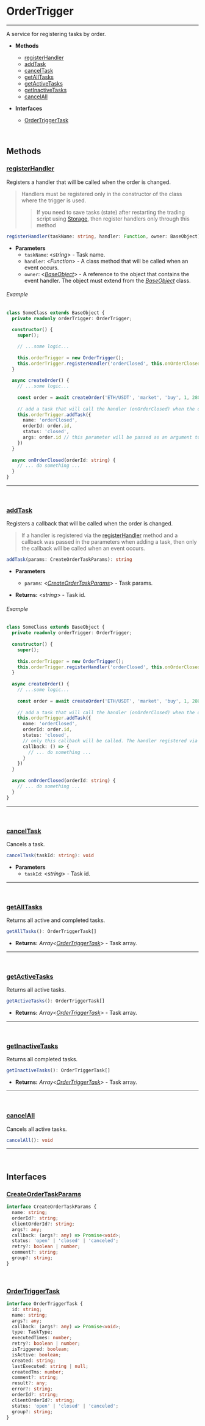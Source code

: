 # OrderTrigger
___

A service for registering tasks by order.

* **Methods**
    - [registerHandler](#registerHandler)
    - [addTask](#addTask)
    - [cancelTask](#cancelTask)
    - [getAllTasks](#getAllTasks)
    - [getActiveTasks](#getActiveTasks)
    - [getInactiveTasks](#getInactiveTasks)
    - [cancelAll](#cancelAll)


* **Interfaces**
  - [OrderTriggerTask](#orderTriggerTask)

<br>

## Methods

### [registerHandler](#registerHandler)

Registers a handler that will be called when the order is changed.

> Handlers must be registered only in the constructor of the class where the trigger is used. 
>> If you need to save tasks (state) after restarting the trading script using [Storage](../storage.md), then register handlers only through this method

```typescript
registerHandler(taskName: string, handler: Function, owner: BaseObject): void
```

* **Parameters**
  - `taskName`: \<_string_> - Task name.
  - `handler`: \<_Function_> - A class method that will be called when an event occurs.
  - `owner`: \<_[BaseObject](../base-object.md)_> - A reference to the object that contains the event handler. The object must extend from the _[BaseObject](../base-object.md)_ class.

###### Example

```typescript
class SomeClass extends BaseObject {
  private readonly orderTrigger: OrderTrigger;
  
  constructor() {
    super();

    // ...some logic...
    
    this.orderTrigger = new OrderTrigger();
    this.orderTrigger.registerHandler('orderClosed', this.onOrderClosed, this);
  }
  
  async createOrder() {
    // ...some logic...
    
    const order = await createOrder('ETH/USDT', 'market', 'buy', 1, 2800);
    
    // add a task that will call the handler (onOrderClosed) when the order is updated with the closed status
    this.orderTrigger.addTask({
      name: 'orderClosed',
      orderId: order.id,
      status: 'closed',
      args: order.id // this parameter will be passed as an argument to the handler function
    })
  }
  
  async onOrderClosed(orderId: string) {
    // ... do something ...   
  }
}
```

___

<br>

### [addTask](#addTask)

Registers a callback that will be called when the order is changed.

> If a handler is registered via the [registerHandler](#registerhandler) method and a callback was passed in the parameters when adding a task, then only the callback will be called when an event occurs.

```typescript
addTask(params: CreateOrderTaskParams): string
```

* **Parameters**
    - `params`: \<_[CreateOrderTaskParams](#createOrderTaskParams)_> - Task params.


* **Returns:** <_string_> - Task id.

###### Example

```typescript
class SomeClass extends BaseObject {
  private readonly orderTrigger: OrderTrigger;
  
  constructor() {
    super();
    
    this.orderTrigger = new OrderTrigger();
    this.orderTrigger.registerHandler('orderClosed', this.onOrderClosed, this);
  }
  
  async createOrder() {
    // ...some logic...
    
    const order = await createOrder('ETH/USDT', 'market', 'buy', 1, 2800);
    
    // add a task that will call the handler (onOrderClosed) when the order is updated with the closed status
    this.orderTrigger.addTask({
      name: 'orderClosed',
      orderId: order.id,
      status: 'closed',
      // only this callback will be called. The handler registered via the registerHandler method in the constructor will be ignored.
      callback: () => {
        // ... do something ...
      }
    })
  }
  
  async onOrderClosed(orderId: string) {
    // ... do something ...   
  }
}
```

___

<br>

### [cancelTask](#cancelTask)

Cancels a task.

```typescript
cancelTask(taskId: string): void
```

* **Parameters**
    - `taskId`: \<_string_> - Task id.

___

<br>

### [getAllTasks](#getAllTasks)

Returns all active and completed tasks.

```typescript
getAllTasks(): OrderTriggerTask[]
```


* **Returns:** _Array<[OrderTriggerTask](#orderTriggerTask)>_ - Task array.

___

<br>

### [getActiveTasks](#getActiveTasks)

Returns all active tasks.

```typescript
getActiveTasks(): OrderTriggerTask[]
```


* **Returns:** _Array<[OrderTriggerTask](#orderTriggerTask)>_ - Task array.

___

<br>

### [getInactiveTasks](#getInactiveTasks)

Returns all completed tasks.

```typescript
getInactiveTasks(): OrderTriggerTask[]
```


* **Returns:** _Array<[OrderTriggerTask](#orderTriggerTask)>_ - Task array.

___

<br>

### [cancelAll](#cancelAll)

Cancels all active tasks.

```typescript
cancelAll(): void
```

___

<br>

## Interfaces

### [CreateOrderTaskParams](#createOrderTaskParams)

```typescript
interface CreateOrderTaskParams {
  name: string;
  orderId?: string;
  clientOrderId?: string;
  args?: any;
  callback: (args?: any) => Promise<void>;
  status: 'open' | 'closed' | 'canceled';
  retry?: boolean | number;
  comment?: string;
  group?: string;
}
```
<br>

### [OrderTriggerTask](#orderTriggerTask)

```typescript
interface OrderTriggerTask {
  id: string;
  name: string;
  args?: any;
  callback: (args?: any) => Promise<void>;
  type: TaskType;
  executedTimes: number;
  retry?: boolean | number;
  isTriggered: boolean;
  isActive: boolean;
  created: string;
  lastExecuted: string | null;
  createdTms: number;
  comment?: string;
  result?: any;
  error?: string;
  orderId?: string;
  clientOrderId?: string;
  status: 'open' | 'closed' | 'canceled';
  group?: string;
}
```
<br>